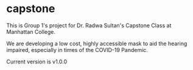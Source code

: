 # capstone
This is Group 1's project for Dr. Radwa Sultan's Capstone Class at Manhattan College.

We are developing a low cost, highly accessible mask to aid the hearing impaired, especially in times of the COVID-19 Pandemic.

Current version is v1.0.0
